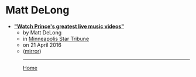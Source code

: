 # Matt DeLong

 - [**"Watch Prince's greatest live music videos"**](https://www.startribune.com/watch-prince-s-greatest-live-music-videos/376595241/)<ul><li>by Matt DeLong</li><li>in [Minneapolis Star Tribune](https://www.startribune.com/)</li><li>on 21 April 2016</li><li>([mirror](https://web.archive.org/web/*/https://www.startribune.com/watch-prince-s-greatest-live-music-videos/376595241/))</li><ul>

----

[Home](../index.md)
